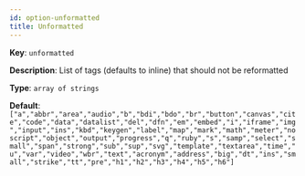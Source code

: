 ```yaml
---
id: option-unformatted
title: Unformatted
---
```

**Key**: `unformatted`

**Description**: List of tags (defaults to inline) that should not be reformatted

**Type**: `array of strings`

**Default**: `["a","abbr","area","audio","b","bdi","bdo","br","button","canvas","cite","code","data","datalist","del","dfn","em","embed","i","iframe","img","input","ins","kbd","keygen","label","map","mark","math","meter","noscript","object","output","progress","q","ruby","s","samp","select","small","span","strong","sub","sup","svg","template","textarea","time","u","var","video","wbr","text","acronym","address","big","dt","ins","small","strike","tt","pre","h1","h2","h3","h4","h5","h6"]`
